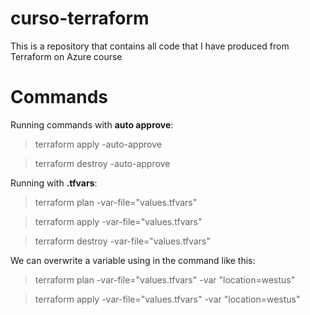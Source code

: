# curso-terraform
This is a repository that contains all code that I have produced from Terraform on Azure course

# Commands
Running commands with **auto approve**:
> terraform apply -auto-approve

> terraform destroy -auto-approve

Running with **.tfvars**:
> terraform plan -var-file="values.tfvars"

> terraform apply -var-file="values.tfvars"

> terraform destroy -var-file="values.tfvars"

We can overwrite a variable using in the command like this:
> terraform plan -var-file="values.tfvars" -var "location=westus"

> terraform apply -var-file="values.tfvars" -var "location=westus"